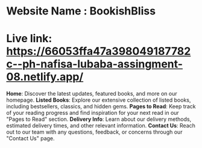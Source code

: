 # Website Name : BookishBliss
# Live link: https://66053ffa47a398049187782c--ph-nafisa-lubaba-assingment-08.netlify.app/

**Home**: Discover the latest updates, featured books, and more on our homepage.
 **Listed Books**: Explore our extensive collection of listed books, including bestsellers, classics, and hidden gems.
 **Pages to Read**: Keep track of your reading progress and find inspiration for your next read in our "Pages to Read" section.
 **Delivery Info**: Learn about our delivery methods, estimated delivery times, and other relevant information.
 **Contact Us**: Reach out to our team with any questions, feedback, or concerns through our "Contact Us" page.







